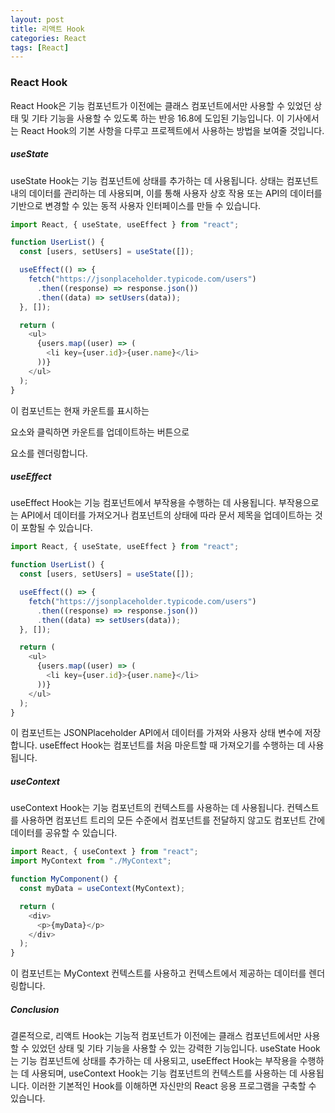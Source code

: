 ```yaml
---
layout: post
title: 리액트 Hook
categories: React
tags: [React]
---
```


### React Hook

React Hook은 기능 컴포넌트가 이전에는 클래스 컴포넌트에서만 사용할 수 있었던 상태 및 기타 기능을 사용할 수 있도록 하는 반응 16.8에 도입된 기능입니다. 이 기사에서는 React Hook의 기본 사항을 다루고 프로젝트에서 사용하는 방법을 보여줄 것입니다.

##### useState

useState Hook는 기능 컴포넌트에 상태를 추가하는 데 사용됩니다. 상태는 컴포넌트 내의 데이터를 관리하는 데 사용되며, 이를 통해 사용자 상호 작용 또는 API의 데이터를 기반으로 변경할 수 있는 동적 사용자 인터페이스를 만들 수 있습니다.

```javascript
import React, { useState, useEffect } from "react";

function UserList() {
  const [users, setUsers] = useState([]);

  useEffect(() => {
    fetch("https://jsonplaceholder.typicode.com/users")
      .then((response) => response.json())
      .then((data) => setUsers(data));
  }, []);

  return (
    <ul>
      {users.map((user) => (
        <li key={user.id}>{user.name}</li>
      ))}
    </ul>
  );
}
```

이 컴포넌트는 현재 카운트를 표시하는 <p> 요소와 클릭하면 카운트를 업데이트하는 버튼으로 <div> 요소를 렌더링합니다.

##### useEffect

useEffect Hook는 기능 컴포넌트에서 부작용을 수행하는 데 사용됩니다. 부작용으로는 API에서 데이터를 가져오거나 컴포넌트의 상태에 따라 문서 제목을 업데이트하는 것이 포함될 수 있습니다.

```javascript
import React, { useState, useEffect } from "react";

function UserList() {
  const [users, setUsers] = useState([]);

  useEffect(() => {
    fetch("https://jsonplaceholder.typicode.com/users")
      .then((response) => response.json())
      .then((data) => setUsers(data));
  }, []);

  return (
    <ul>
      {users.map((user) => (
        <li key={user.id}>{user.name}</li>
      ))}
    </ul>
  );
}
```

이 컴포넌트는 JSONPlaceholder API에서 데이터를 가져와 사용자 상태 변수에 저장합니다. useEffect Hook는 컴포넌트를 처음 마운트할 때 가져오기를 수행하는 데 사용됩니다.

##### useContext

useContext Hook는 기능 컴포넌트의 컨텍스트를 사용하는 데 사용됩니다. 컨텍스트를 사용하면 컴포넌트 트리의 모든 수준에서 컴포넌트를 전달하지 않고도 컴포넌트 간에 데이터를 공유할 수 있습니다.

```javascript
import React, { useContext } from "react";
import MyContext from "./MyContext";

function MyComponent() {
  const myData = useContext(MyContext);

  return (
    <div>
      <p>{myData}</p>
    </div>
  );
}
```

이 컴포넌트는 MyContext 컨텍스트를 사용하고 컨텍스트에서 제공하는 데이터를 렌더링합니다.

##### Conclusion

결론적으로, 리액트 Hook는 기능적 컴포넌트가 이전에는 클래스 컴포넌트에서만 사용할 수 있었던 상태 및 기타 기능을 사용할 수 있는 강력한 기능입니다. useState Hook는 기능 컴포넌트에 상태를 추가하는 데 사용되고, useEffect Hook는 부작용을 수행하는 데 사용되며, useContext Hook는 기능 컴포넌트의 컨텍스트를 사용하는 데 사용됩니다. 이러한 기본적인 Hook를 이해하면 자신만의 React 응용 프로그램을 구축할 수 있습니다.
